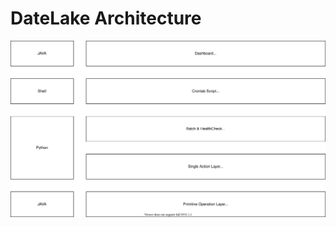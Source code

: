 # DateLake Architecture

![Data Lake Architecture](https://github.com/assam258-5892/DataLakeDocs/blob/main/images/Data%20Lake%20Architecture.svg)
